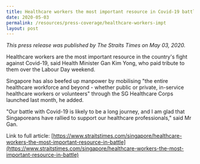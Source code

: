 ```yaml
---
title: Healthcare workers the most important resource in Covid-19 battle
date: 2020-05-03
permalink: /resources/press-coverage/healthcare-workers-impt
layout: post
---
```

*This press release was published by The Straits Times on May 03, 2020.*

Healthcare workers are the most important resource in the country's fight against Covid-19, said Health Minister Gan Kim Yong, who paid tribute to them over the Labour Day weekend.

Singapore has also beefed up manpower by mobilising "the entire healthcare workforce and beyond - whether public or private, in-service healthcare workers or volunteers" through the SG Healthcare Corps launched last month, he added.

"Our battle with Covid-19 is likely to be a long journey, and I am glad that Singaporeans have rallied to support our healthcare professionals," said Mr Gan.

Link to full article: [https://www.straitstimes.com/singapore/healthcare-workers-the-most-important-resource-in-battle](https://www.straitstimes.com/singapore/healthcare-workers-the-most-important-resource-in-battle)